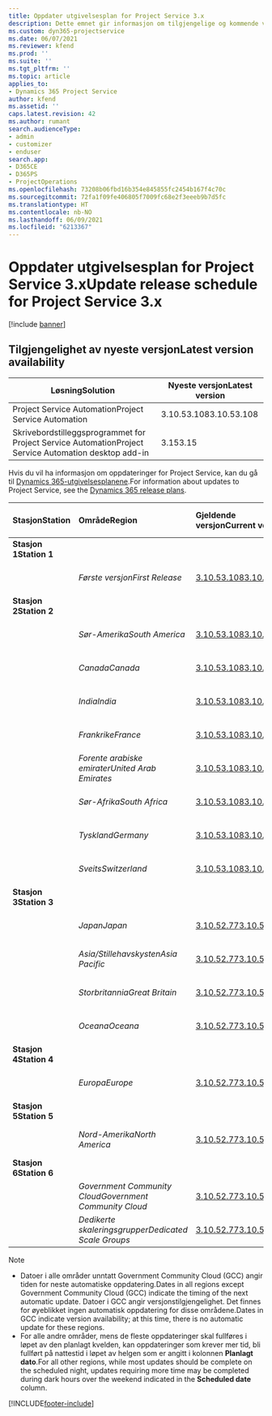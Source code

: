 ```yaml
---
title: Oppdater utgivelsesplan for Project Service 3.x
description: Dette emnet gir informasjon om tilgjengelige og kommende versjoner av Dynamics 365 Project Service Automation.
ms.custom: dyn365-projectservice
ms.date: 06/07/2021
ms.reviewer: kfend
ms.prod: ''
ms.suite: ''
ms.tgt_pltfrm: ''
ms.topic: article
applies_to:
- Dynamics 365 Project Service
author: kfend
ms.assetid: ''
caps.latest.revision: 42
ms.author: rumant
search.audienceType:
- admin
- customizer
- enduser
search.app:
- D365CE
- D365PS
- ProjectOperations
ms.openlocfilehash: 73208b06fbd16b354e845855fc2454b167f4c70c
ms.sourcegitcommit: 72fa1f09fe406805f7009fc68e2f3eeeb9b7d5fc
ms.translationtype: HT
ms.contentlocale: nb-NO
ms.lasthandoff: 06/09/2021
ms.locfileid: "6213367"
---
```

# <a name="update-release-schedule-for-project-service-3x"></a><span data-ttu-id="e2a17-103">Oppdater utgivelsesplan for Project Service 3.x</span><span class="sxs-lookup"><span data-stu-id="e2a17-103">Update release schedule for Project Service 3.x</span></span>

[!include [banner](../includes/psa-now-project-operations.md)]

## <a name="latest-version-availability"></a><span data-ttu-id="e2a17-104">Tilgjengelighet av nyeste versjon</span><span class="sxs-lookup"><span data-stu-id="e2a17-104">Latest version availability</span></span>

| <span data-ttu-id="e2a17-105">Løsning</span><span class="sxs-lookup"><span data-stu-id="e2a17-105">Solution</span></span>  | <span data-ttu-id="e2a17-106">Nyeste versjon</span><span class="sxs-lookup"><span data-stu-id="e2a17-106">Latest version</span></span> |
|-------|----|
| <span data-ttu-id="e2a17-107">Project Service Automation</span><span class="sxs-lookup"><span data-stu-id="e2a17-107">Project Service Automation</span></span>    | <span data-ttu-id="e2a17-108">3.10.53.108</span><span class="sxs-lookup"><span data-stu-id="e2a17-108">3.10.53.108</span></span> |
| <span data-ttu-id="e2a17-109">Skrivebordstilleggsprogrammet for Project Service Automation</span><span class="sxs-lookup"><span data-stu-id="e2a17-109">Project Service Automation desktop add-in</span></span>                | <span data-ttu-id="e2a17-110">3.15</span><span class="sxs-lookup"><span data-stu-id="e2a17-110">3.15</span></span>          |

<span data-ttu-id="e2a17-111">Hvis du vil ha informasjon om oppdateringer for Project Service, kan du gå til [Dynamics 365-utgivelsesplanene](/dynamics365/release-plans/).</span><span class="sxs-lookup"><span data-stu-id="e2a17-111">For information about updates to Project Service, see the [Dynamics 365 release plans](/dynamics365/release-plans/).</span></span> 

| <span data-ttu-id="e2a17-112">Stasjon</span><span class="sxs-lookup"><span data-stu-id="e2a17-112">Station</span></span>  | <span data-ttu-id="e2a17-113">Område</span><span class="sxs-lookup"><span data-stu-id="e2a17-113">Region</span></span> | <span data-ttu-id="e2a17-114">Gjeldende versjon</span><span class="sxs-lookup"><span data-stu-id="e2a17-114">Current version</span></span> | <span data-ttu-id="e2a17-115">Neste versjon</span><span class="sxs-lookup"><span data-stu-id="e2a17-115">Next version</span></span> |  <span data-ttu-id="e2a17-116">Planlagt dato</span><span class="sxs-lookup"><span data-stu-id="e2a17-116">Scheduled date</span></span>
| :---   | :---   | :---   | :---   |:---   |         
|<span data-ttu-id="e2a17-117"><strong>Stasjon 1</strong></span><span class="sxs-lookup"><span data-stu-id="e2a17-117"><strong>Station 1</strong></span></span> | |  |  | |
| | <span data-ttu-id="e2a17-118"><i>Første versjon</i></span><span class="sxs-lookup"><span data-stu-id="e2a17-118"><i>First Release</i></span></span> | [<span data-ttu-id="e2a17-119">3.10.53.108</span><span class="sxs-lookup"><span data-stu-id="e2a17-119">3.10.53.108</span></span>](whats-new-ur-32.md) | <span data-ttu-id="e2a17-120">TBD</span><span class="sxs-lookup"><span data-stu-id="e2a17-120">TBD</span></span> | <span data-ttu-id="e2a17-121">02. juli 2021</span><span class="sxs-lookup"><span data-stu-id="e2a17-121">July 02, 2021</span></span>
|<span data-ttu-id="e2a17-122"><strong>Stasjon 2</strong></span><span class="sxs-lookup"><span data-stu-id="e2a17-122"><strong>Station 2</strong></span></span> | |  |  | |
| | <span data-ttu-id="e2a17-123"><i>Sør-Amerika</i></span><span class="sxs-lookup"><span data-stu-id="e2a17-123"><i>South America</i></span></span> | [<span data-ttu-id="e2a17-124">3.10.53.108</span><span class="sxs-lookup"><span data-stu-id="e2a17-124">3.10.53.108</span></span>](whats-new-ur-32.md) | <span data-ttu-id="e2a17-125">TBD</span><span class="sxs-lookup"><span data-stu-id="e2a17-125">TBD</span></span> | <span data-ttu-id="e2a17-126">09. juli 2021</span><span class="sxs-lookup"><span data-stu-id="e2a17-126">July 09, 2021</span></span>
| | <span data-ttu-id="e2a17-127"><i>Canada</i></span><span class="sxs-lookup"><span data-stu-id="e2a17-127"><i>Canada</i></span></span> | [<span data-ttu-id="e2a17-128">3.10.53.108</span><span class="sxs-lookup"><span data-stu-id="e2a17-128">3.10.53.108</span></span>](whats-new-ur-32.md) | <span data-ttu-id="e2a17-129">TBD</span><span class="sxs-lookup"><span data-stu-id="e2a17-129">TBD</span></span> | <span data-ttu-id="e2a17-130">09. juli 2021</span><span class="sxs-lookup"><span data-stu-id="e2a17-130">July 09, 2021</span></span>
| | <span data-ttu-id="e2a17-131"><i>India</i></span><span class="sxs-lookup"><span data-stu-id="e2a17-131"><i>India</i></span></span> | [<span data-ttu-id="e2a17-132">3.10.53.108</span><span class="sxs-lookup"><span data-stu-id="e2a17-132">3.10.53.108</span></span>](whats-new-ur-32.md) | <span data-ttu-id="e2a17-133">TBD</span><span class="sxs-lookup"><span data-stu-id="e2a17-133">TBD</span></span> | <span data-ttu-id="e2a17-134">09. juli 2021</span><span class="sxs-lookup"><span data-stu-id="e2a17-134">July 09, 2021</span></span>
| | <span data-ttu-id="e2a17-135"><i>Frankrike</i></span><span class="sxs-lookup"><span data-stu-id="e2a17-135"><i>France</i></span></span> | [<span data-ttu-id="e2a17-136">3.10.53.108</span><span class="sxs-lookup"><span data-stu-id="e2a17-136">3.10.53.108</span></span>](whats-new-ur-32.md) | <span data-ttu-id="e2a17-137">TBD</span><span class="sxs-lookup"><span data-stu-id="e2a17-137">TBD</span></span> | <span data-ttu-id="e2a17-138">09. juli 2021</span><span class="sxs-lookup"><span data-stu-id="e2a17-138">July 09, 2021</span></span>
| | <span data-ttu-id="e2a17-139"><i>Forente arabiske emirater</i></span><span class="sxs-lookup"><span data-stu-id="e2a17-139"><i>United Arab Emirates</i></span></span> | [<span data-ttu-id="e2a17-140">3.10.53.108</span><span class="sxs-lookup"><span data-stu-id="e2a17-140">3.10.53.108</span></span>](whats-new-ur-32.md) | <span data-ttu-id="e2a17-141">TBD</span><span class="sxs-lookup"><span data-stu-id="e2a17-141">TBD</span></span> | <span data-ttu-id="e2a17-142">09. juli 2021</span><span class="sxs-lookup"><span data-stu-id="e2a17-142">July 09, 2021</span></span>
| | <span data-ttu-id="e2a17-143"><i>Sør-Afrika</i></span><span class="sxs-lookup"><span data-stu-id="e2a17-143"><i>South Africa</i></span></span> | [<span data-ttu-id="e2a17-144">3.10.53.108</span><span class="sxs-lookup"><span data-stu-id="e2a17-144">3.10.53.108</span></span>](whats-new-ur-32.md) | <span data-ttu-id="e2a17-145">TBD</span><span class="sxs-lookup"><span data-stu-id="e2a17-145">TBD</span></span> | <span data-ttu-id="e2a17-146">09. juli 2021</span><span class="sxs-lookup"><span data-stu-id="e2a17-146">July 09, 2021</span></span>
| | <span data-ttu-id="e2a17-147"><i>Tyskland</i></span><span class="sxs-lookup"><span data-stu-id="e2a17-147"><i>Germany</i></span></span> | [<span data-ttu-id="e2a17-148">3.10.53.108</span><span class="sxs-lookup"><span data-stu-id="e2a17-148">3.10.53.108</span></span>](whats-new-ur-32.md) | <span data-ttu-id="e2a17-149">TBD</span><span class="sxs-lookup"><span data-stu-id="e2a17-149">TBD</span></span> | <span data-ttu-id="e2a17-150">09. juli 2021</span><span class="sxs-lookup"><span data-stu-id="e2a17-150">July 09, 2021</span></span>
| | <span data-ttu-id="e2a17-151"><i>Sveits</i></span><span class="sxs-lookup"><span data-stu-id="e2a17-151"><i>Switzerland</i></span></span> | [<span data-ttu-id="e2a17-152">3.10.53.108</span><span class="sxs-lookup"><span data-stu-id="e2a17-152">3.10.53.108</span></span>](whats-new-ur-32.md) | <span data-ttu-id="e2a17-153">TBD</span><span class="sxs-lookup"><span data-stu-id="e2a17-153">TBD</span></span> | <span data-ttu-id="e2a17-154">09. juli 2021</span><span class="sxs-lookup"><span data-stu-id="e2a17-154">July 09, 2021</span></span>
|<span data-ttu-id="e2a17-155"><strong>Stasjon 3</strong></span><span class="sxs-lookup"><span data-stu-id="e2a17-155"><strong>Station 3</strong></span></span> | |  |  | |
| | <span data-ttu-id="e2a17-156"><i>Japan</i></span><span class="sxs-lookup"><span data-stu-id="e2a17-156"><i>Japan</i></span></span> | [<span data-ttu-id="e2a17-157">3.10.52.77</span><span class="sxs-lookup"><span data-stu-id="e2a17-157">3.10.52.77</span></span>](whats-new-ur-31.md) | [<span data-ttu-id="e2a17-158">3.10.53.108</span><span class="sxs-lookup"><span data-stu-id="e2a17-158">3.10.53.108</span></span>](whats-new-ur-32.md) | <span data-ttu-id="e2a17-159">11. juni 2021</span><span class="sxs-lookup"><span data-stu-id="e2a17-159">June 11, 2021</span></span>
| | <span data-ttu-id="e2a17-160"><i>Asia/Stillehavskysten</i></span><span class="sxs-lookup"><span data-stu-id="e2a17-160"><i>Asia Pacific</i></span></span> | [<span data-ttu-id="e2a17-161">3.10.52.77</span><span class="sxs-lookup"><span data-stu-id="e2a17-161">3.10.52.77</span></span>](whats-new-ur-31.md) | [<span data-ttu-id="e2a17-162">3.10.53.108</span><span class="sxs-lookup"><span data-stu-id="e2a17-162">3.10.53.108</span></span>](whats-new-ur-32.md) | <span data-ttu-id="e2a17-163">11. juni 2021</span><span class="sxs-lookup"><span data-stu-id="e2a17-163">June 11, 2021</span></span>
| | <span data-ttu-id="e2a17-164"><i>Storbritannia</i></span><span class="sxs-lookup"><span data-stu-id="e2a17-164"><i>Great Britain</i></span></span> | [<span data-ttu-id="e2a17-165">3.10.52.77</span><span class="sxs-lookup"><span data-stu-id="e2a17-165">3.10.52.77</span></span>](whats-new-ur-31.md) | [<span data-ttu-id="e2a17-166">3.10.53.108</span><span class="sxs-lookup"><span data-stu-id="e2a17-166">3.10.53.108</span></span>](whats-new-ur-32.md) | <span data-ttu-id="e2a17-167">11. juni 2021</span><span class="sxs-lookup"><span data-stu-id="e2a17-167">June 11, 2021</span></span>
| | <span data-ttu-id="e2a17-168"><i>Oceana</i></span><span class="sxs-lookup"><span data-stu-id="e2a17-168"><i>Oceana</i></span></span> | [<span data-ttu-id="e2a17-169">3.10.52.77</span><span class="sxs-lookup"><span data-stu-id="e2a17-169">3.10.52.77</span></span>](whats-new-ur-31.md) | [<span data-ttu-id="e2a17-170">3.10.53.108</span><span class="sxs-lookup"><span data-stu-id="e2a17-170">3.10.53.108</span></span>](whats-new-ur-32.md) | <span data-ttu-id="e2a17-171">11. juni 2021</span><span class="sxs-lookup"><span data-stu-id="e2a17-171">June 11, 2021</span></span>
|<span data-ttu-id="e2a17-172"><strong>Stasjon 4</strong></span><span class="sxs-lookup"><span data-stu-id="e2a17-172"><strong>Station 4</strong></span></span> | |  |  | |
| | <span data-ttu-id="e2a17-173"><i>Europa</i></span><span class="sxs-lookup"><span data-stu-id="e2a17-173"><i>Europe</i></span></span> | [<span data-ttu-id="e2a17-174">3.10.52.77</span><span class="sxs-lookup"><span data-stu-id="e2a17-174">3.10.52.77</span></span>](whats-new-ur-31.md) | [<span data-ttu-id="e2a17-175">3.10.53.108</span><span class="sxs-lookup"><span data-stu-id="e2a17-175">3.10.53.108</span></span>](whats-new-ur-32.md) | <span data-ttu-id="e2a17-176">18. juni 2021</span><span class="sxs-lookup"><span data-stu-id="e2a17-176">June 18, 2021</span></span>
|<span data-ttu-id="e2a17-177"><strong>Stasjon 5</strong></span><span class="sxs-lookup"><span data-stu-id="e2a17-177"><strong>Station 5</strong></span></span> | |  |  | |
| | <span data-ttu-id="e2a17-178"><i>Nord-Amerika</i></span><span class="sxs-lookup"><span data-stu-id="e2a17-178"><i>North America</i></span></span> | [<span data-ttu-id="e2a17-179">3.10.52.77</span><span class="sxs-lookup"><span data-stu-id="e2a17-179">3.10.52.77</span></span>](whats-new-ur-31.md) | [<span data-ttu-id="e2a17-180">3.10.53.108</span><span class="sxs-lookup"><span data-stu-id="e2a17-180">3.10.53.108</span></span>](whats-new-ur-32.md) | <span data-ttu-id="e2a17-181">25. juni 2021</span><span class="sxs-lookup"><span data-stu-id="e2a17-181">June 25, 2021</span></span>
|<span data-ttu-id="e2a17-182"><strong>Stasjon 6</strong></span><span class="sxs-lookup"><span data-stu-id="e2a17-182"><strong>Station 6</strong></span></span> | |  |  | |
| | <span data-ttu-id="e2a17-183"><i>Government Community Cloud</i></span><span class="sxs-lookup"><span data-stu-id="e2a17-183"><i>Government Community Cloud</i></span></span> | [<span data-ttu-id="e2a17-184">3.10.52.77</span><span class="sxs-lookup"><span data-stu-id="e2a17-184">3.10.52.77</span></span>](whats-new-ur-31.md) | [<span data-ttu-id="e2a17-185">3.10.53.108</span><span class="sxs-lookup"><span data-stu-id="e2a17-185">3.10.53.108</span></span>](whats-new-ur-32.md) | <span data-ttu-id="e2a17-186">25. juni 2021</span><span class="sxs-lookup"><span data-stu-id="e2a17-186">June 25, 2021</span></span>
| | <span data-ttu-id="e2a17-187"><i>Dedikerte skaleringsgrupper</i></span><span class="sxs-lookup"><span data-stu-id="e2a17-187"><i>Dedicated Scale Groups</i></span></span> | [<span data-ttu-id="e2a17-188">3.10.52.77</span><span class="sxs-lookup"><span data-stu-id="e2a17-188">3.10.52.77</span></span>](whats-new-ur-31.md) | [<span data-ttu-id="e2a17-189">3.10.53.108</span><span class="sxs-lookup"><span data-stu-id="e2a17-189">3.10.53.108</span></span>](whats-new-ur-32.md) | <span data-ttu-id="e2a17-190">02. juli 2021</span><span class="sxs-lookup"><span data-stu-id="e2a17-190">July 02, 2021</span></span>

>[!Note]
> - <span data-ttu-id="e2a17-191">Datoer i alle områder unntatt Government Community Cloud (GCC) angir tiden for neste automatiske oppdatering.</span><span class="sxs-lookup"><span data-stu-id="e2a17-191">Dates in all regions except Government Community Cloud (GCC) indicate the timing of the next automatic update.</span></span> <span data-ttu-id="e2a17-192">Datoer i GCC angir versjonstilgjengelighet. Det finnes for øyeblikket ingen automatisk oppdatering for disse områdene.</span><span class="sxs-lookup"><span data-stu-id="e2a17-192">Dates in GCC indicate version availability; at this time, there is no automatic update for these regions.</span></span>
> - <span data-ttu-id="e2a17-193">For alle andre områder, mens de fleste oppdateringer skal fullføres i løpet av den planlagt kvelden, kan oppdateringer som krever mer tid, bli fullført på nattestid i løpet av helgen som er angitt i kolonnen **Planlagt dato**.</span><span class="sxs-lookup"><span data-stu-id="e2a17-193">For all other regions, while most updates should be complete on the scheduled night, updates requiring more time may be completed during dark hours over the weekend indicated in the **Scheduled date** column.</span></span>


[!INCLUDE[footer-include](../includes/footer-banner.md)]
